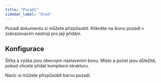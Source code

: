 ```yaml
---
title: "Pozadí"
sidebar_label: "Úvod"
---
```



Pozadí dokumentu si můžete přizpůsobit. Klikněte na ikonu pozadí v zobrazovacím nástroji pro její přidání.

## Konfigurace

Šířka a výška jsou obecným nastavením boxu. Místo a počet jsou důležité, pokud chcete přidat komplexní strukturu.

Navíc si můžete přizpůsobit barvu pozadí.
